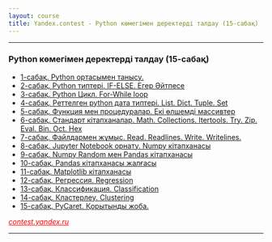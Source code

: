 ```yaml
---
layout: course
title: Yandex.contest - Python көмегімен деректерді талдау (15-сабақ)
---
```

<hr>
<div class="youtube-spoilers">
    <h3>Python көмегімен деректерді талдау (15-сабақ)</h3>
    <ul>
        <li><a href="https://www.youtube.com/watch?v=zrkKXrbUrZ0" target="_blank">1-сабақ. Python ортасымен танысу.</a></li>
        <li><a href="https://www.youtube.com/watch?v=c-HkLSd8DNQ" target="_blank">2-сабақ. Python типтері. IF-ELSE. Егер Әйтпесе</a></li>
        <li><a href="https://www.youtube.com/watch?v=UBXsgHCrpvs" target="_blank">3-сабақ. Python Цикл. For-While loop</a></li>
        <li><a href="https://www.youtube.com/watch?v=vzVliy1EyYA" target="_blank">4-сабақ. Реттелген python дата типтері. List. Dict. Tuple. Set</a></li>
        <li><a href="https://www.youtube.com/watch?v=am98doUh7Tk" target="_blank">5-сабақ. Функция мен процедуралар. Екі өлшемді массивтер</a></li>
        <li><a href="https://www.youtube.com/watch?v=Bf8fRIqCY4E" target="_blank">6-сабақ. Стандарт кітапханалар. Math. Collections. Itertools. Try. Zip. Eval. Bin. Oct. Hex</a></li>
        <li><a href="https://www.youtube.com/watch?v=6pEbKApU-n8" target="_blank">7-сабақ. Файлдармен жұмыс. Read. Readlines. Write. Writelines.</a></li>
        <li><a href="https://www.youtube.com/watch?v=UyRZ4cicqmQ" target="_blank">8-сабақ. Jupyter Notebook орнату. Numpy кітапханасы</a></li>
        <li><a href="https://www.youtube.com/watch?v=MpVKL-6-5Mk" target="_blank">9-сабақ. Numpy Random мен Pandas кітапханасы</a></li>
        <li><a href="https://www.youtube.com/watch?v=VRAuNYjRoUA" target="_blank">10-сабақ. Pandas кітапханасы жалғасы</a></li>
        <li><a href="https://www.youtube.com/watch?v=kbRSu2n4xmY" target="_blank">11-сабақ. Matplotlib кітапханасы</a></li>
        <li><a href="https://www.youtube.com/watch?v=00ibdTn11Vw" target="_blank">12-сабақ. Регрессия. Regression</a></li>
        <li><a href="https://www.youtube.com/watch?v=aq2SFC-e6tE" target="_blank">13-сабақ. Классификация. Classification</a></li>
        <li><a href="https://www.youtube.com/watch?v=0wwzYD6WjdA" target="_blank">14-сабақ. Кластерлеу. Clustering</a></li>
        <li><a href="https://www.youtube.com/watch?v=qLprlKpBEtM" target="_blank">15-сабақ. PyCaret. Қорытынды жоба.</a></li>
    </ul>
</div>
<a href="https://contest.yandex.ru/" style="float: left; color: red; font-style:italic;">contest.yandex.ru</a><br>
<hr>
